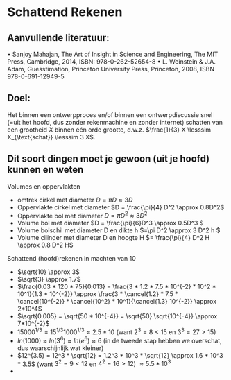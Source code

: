 # Schattend Rekenen

## Aanvullende literatuur:
• Sanjoy Mahajan, The Art of Insight in Science and Engineering, The MIT Press, Cambridge, 2014,
ISBN: 978-0-262-52654-8
• L. Weinstein & J.A. Adam, Guesstimation, Princeton University Press, Princeton, 2008,
ISBN 978-0-691-12949-5

## Doel:
Het binnen een ontwerpproces en/of binnen een ontwerpdiscussie snel (=uit het hoofd, dus
zonder rekenmachine en zonder internet) schatten van een grootheid $X$ binnen één orde
grootte, d.w.z. $\frac{1}{3} X \lesssim X_{\text{schat}} \lesssim 3 X$.

## Dit soort dingen moet je gewoon (uit je hoofd) kunnen en weten
Volumes en oppervlakten
* omtrek cirkel met diameter $D = \pi D \approx 3D$
* Oppervlakte cirkel met diameter $D = \frac{\pi}{4} D^2 \approx 0.8D^2$
* Oppervlakte bol met diameter $D = \pi D^2 \approx 3 D^2$
* Volume bol met diameter $D = \frac{\pi}{6}D^3 \approx 0.5D^3 $
* Volume bolschil met diameter D en dikte h $=\pi D^2 \approx 3 D^2 h $
* Volume cilinder met diameter D en hoogte H $= \frac{\pi}{4} D^2 H \approx 0.8 D^2 H$


Schattend (hoofd)rekenen in machten van 10
* $\sqrt{10} \approx 3$
* $\sqrt{3} \approx 1.7$
* $\frac{0.03 * 120 * 75}{0.013} = \frac{3 * 1.2 * 7.5 * 10^{-2} * 10^2 * 10^1}{1.3 * 10^{-2}} \approx \frac{3 * \cancel{1.2} * 7.5 * \cancel{10^{-2}} * \cancel{10^2} * 10^1}{\cancel{1.3} 10^{-2}} \approx 2*10^4$
* $\sqrt{0.005} = \sqrt{50 * 10^{-4}} = \sqrt{50} \sqrt{10^{-4}} \approx 7*10^{-2}$
* $15000^{1/3} = 15^{1/3} 1000^{1/3} \approx 2.5 * 10$ (want $2^3 = 8 < 15$ en $3^3 = 27 > 15$)
* $ln(1000) \approx ln\left( 3^6 \right) \approx ln\left( e^6 \right) \approx 6$ (in de tweede stap hebben we overschat, dus waarschijnlijk wat kleiner)
* $12^{3.5} = 12^3 * \sqrt{12} = 1.2^3 * 10^3 * \sqrt{12} \approx 1.6 * 10^3 * 3.5$ (want $3^2 = 9 < 12$ en $4^2 = 16 > 12$) $\approx 5.5 * 10^3$
* 
